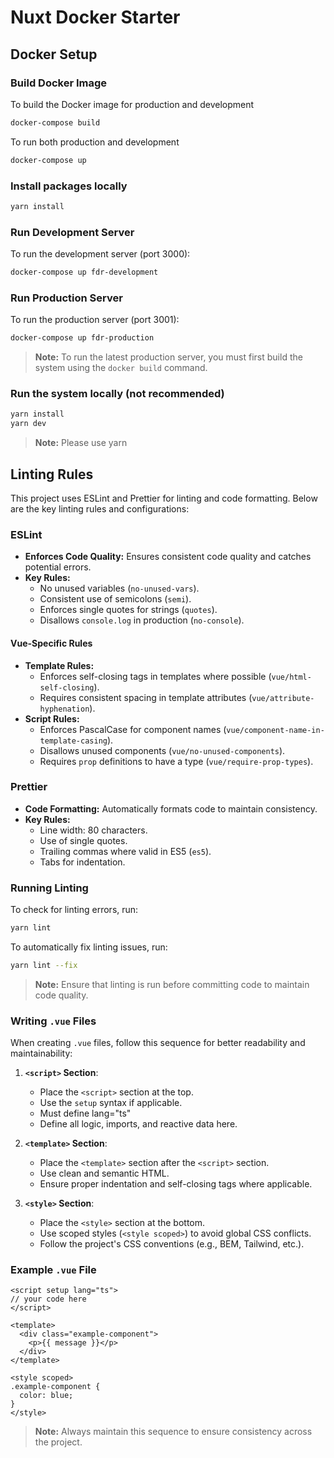 # Nuxt Docker Starter

## Docker Setup

### Build Docker Image

To build the Docker image for production and development

```bash
docker-compose build
```

To run both production and development

```bash
docker-compose up
```

### Install packages locally

```bash
yarn install
```

### Run Development Server

To run the development server (port 3000):

```bash
docker-compose up fdr-development
```

### Run Production Server

To run the production server (port 3001):

```bash
docker-compose up fdr-production
```

> **Note:** To run the latest production server, you must first build the system using the `docker build` command.

### Run the system locally (not recommended)

```bash
yarn install
yarn dev
```

> **Note:** Please use yarn

## Linting Rules

This project uses ESLint and Prettier for linting and code formatting. Below are the key linting rules and configurations:

### ESLint

- **Enforces Code Quality:** Ensures consistent code quality and catches potential errors.
- **Key Rules:**
  - No unused variables (`no-unused-vars`).
  - Consistent use of semicolons (`semi`).
  - Enforces single quotes for strings (`quotes`).
  - Disallows `console.log` in production (`no-console`).

#### Vue-Specific Rules

- **Template Rules:**
  - Enforces self-closing tags in templates where possible (`vue/html-self-closing`).
  - Requires consistent spacing in template attributes (`vue/attribute-hyphenation`).
- **Script Rules:**
  - Enforces PascalCase for component names (`vue/component-name-in-template-casing`).
  - Disallows unused components (`vue/no-unused-components`).
  - Requires `prop` definitions to have a type (`vue/require-prop-types`).

### Prettier

- **Code Formatting:** Automatically formats code to maintain consistency.
- **Key Rules:**
  - Line width: 80 characters.
  - Use of single quotes.
  - Trailing commas where valid in ES5 (`es5`).
  - Tabs for indentation.

### Running Linting

To check for linting errors, run:

```bash
yarn lint
```

To automatically fix linting issues, run:

```bash
yarn lint --fix
```

> **Note:** Ensure that linting is run before committing code to maintain code quality.

### Writing `.vue` Files

When creating `.vue` files, follow this sequence for better readability and maintainability:

1. **`<script>` Section**:

   - Place the `<script>` section at the top.
   - Use the `setup` syntax if applicable.
   - Must define lang="ts"
   - Define all logic, imports, and reactive data here.

2. **`<template>` Section**:

   - Place the `<template>` section after the `<script>` section.
   - Use clean and semantic HTML.
   - Ensure proper indentation and self-closing tags where applicable.

3. **`<style>` Section**:
   - Place the `<style>` section at the bottom.
   - Use scoped styles (`<style scoped>`) to avoid global CSS conflicts.
   - Follow the project's CSS conventions (e.g., BEM, Tailwind, etc.).

### Example `.vue` File

```vue
<script setup lang="ts">
// your code here
</script>

<template>
  <div class="example-component">
    <p>{{ message }}</p>
  </div>
</template>

<style scoped>
.example-component {
  color: blue;
}
</style>
```

> **Note:** Always maintain this sequence to ensure consistency across the project.
